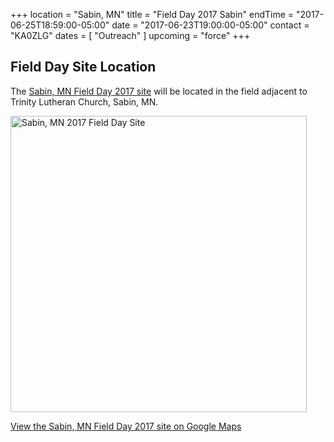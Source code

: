 +++
location = "Sabin, MN"
title = "Field Day 2017 Sabin"
endTime = "2017-06-25T18:59:00-05:00"
date = "2017-06-23T19:00:00-05:00"
contact = "KA0ZLG"
dates = [ "Outreach" ]
upcoming = "force"
+++

## Field Day Site Location

The [Sabin, MN Field Day 2017 site](https://goo.gl/maps/3LZgFLksDvk) will be located in the field adjacent to Trinity Lutheran Church, Sabin, MN.

<a data-flickr-embed="true"  href="https://www.flickr.com/photos/147076354@N03/35284000302/in/dateposted-public/" title="Sabin, MN 2017 Field Day Site"><img src="https://c1.staticflickr.com/5/4239/35284000302_f9635a5ac1.jpg" width="474" height="474" alt="Sabin, MN 2017 Field Day Site"></a><script async src="//embedr.flickr.com/assets/client-code.js" charset="utf-8"></script>

[View the Sabin, MN Field Day 2017 site on Google Maps](https://goo.gl/maps/3LZgFLksDvk)
